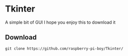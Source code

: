 # Tkinter
A simple bit of GUI
I hope you enjoy this to download it 
## Download
    git clone https://github.com/raspberry-pi-boy/Tkinter/
